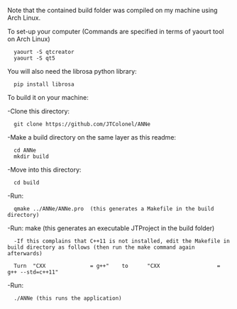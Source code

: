 Note that the contained build folder was compiled on my machine using Arch Linux. 

To set-up your computer (Commands are specified in terms of yaourt tool on Arch Linux)

      yaourt -S qtcreator
      yaourt -S qt5

You will also need the librosa python library:

      pip install librosa

To build it on your machine:

-Clone this directory:

      git clone https://github.com/JTColonel/ANNe

-Make a build directory on the same layer as this readme:
      
      cd ANNe
      mkdir build

-Move into this directory:
      
      cd build

-Run: 
      
      qmake ../ANNe/ANNe.pro  (this generates a Makefile in the build directory)

-Run: make (this generates an executable JTProject in the build folder)

      -If this complains that C++11 is not installed, edit the Makefile in build directory as follows (then run the make command again afterwards)

      Turn  "CXX              = g++"    to      "CXX                  = g++ --std=c++11"

-Run:
      
      ./ANNe (this runs the application)

